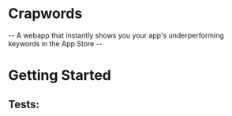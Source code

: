 # Crapwords
-- A webapp that instantly shows you your app's underperforming keywords in the App Store --




# Getting Started



## Tests:


